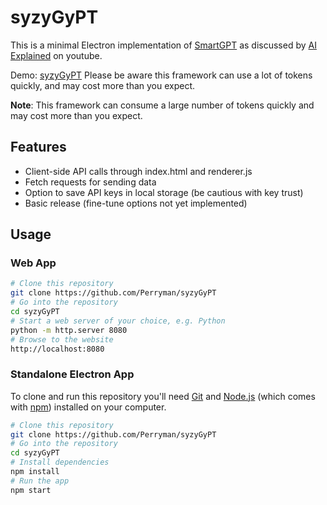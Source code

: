 # syzyGyPT

This is a minimal Electron implementation of [SmartGPT](https://www.youtube.com/watch?v=wVzuvf9D9BU) as discussed by [AI Explained](https://www.youtube.com/@ai-explained-) on youtube.

Demo: [syzyGyPT](https://perryman.tech/syzyGyPT)
Please be aware this framework can use a lot of tokens quickly, and may cost more than you expect.

**Note**: This framework can consume a large number of tokens quickly and may cost more than you expect.

## Features
* Client-side API calls through index.html and renderer.js
* Fetch requests for sending data
* Option to save API keys in local storage (be cautious with key trust)
* Basic release (fine-tune options not yet implemented)

## Usage

### Web App

```bash
# Clone this repository
git clone https://github.com/Perryman/syzyGyPT
# Go into the repository
cd syzyGyPT
# Start a web server of your choice, e.g. Python
python -m http.server 8080
# Browse to the website
http://localhost:8080
```

### Standalone Electron App

To clone and run this repository you'll need [Git](https://git-scm.com) and [Node.js](https://nodejs.org/en/download/) (which comes with [npm](http://npmjs.com)) installed on your computer.

```bash
# Clone this repository
git clone https://github.com/Perryman/syzyGyPT
# Go into the repository
cd syzyGyPT
# Install dependencies
npm install
# Run the app
npm start
```